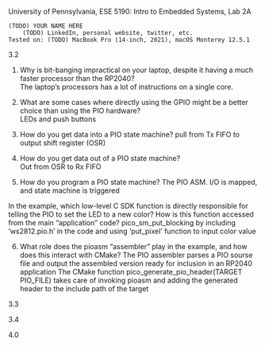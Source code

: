 University of Pennsylvania, ESE 5190: Intro to Embedded Systems, Lab 2A

    (TODO) YOUR NAME HERE
        (TODO) LinkedIn, personal website, twitter, etc.
    Tested on: (TODO) MacBook Pro (14-inch, 2021), macOS Monterey 12.5.1

3.2
1.	Why is bit-banging impractical on your laptop, despite it having a 
much faster processor than the RP2040?  
The laptop’s processors has a lot of instructions on a single core.

2.	What are some cases where directly using the GPIO might be a 
better choice than using the PIO hardware?  
LEDs and push buttons

3.	How do you get data into a PIO state machine? 
pull from Tx FIFO to output shift register (OSR)

4.	How do you get data out of a PIO state machine?  
Out from OSR to Rx FIFO


5.	How do you program a PIO state machine? 
The PIO ASM. I/O is mapped, and state machine is triggered

In the example, which low-level C SDK function is directly 
responsible for telling the PIO to set the LED to a new color? How 
is this function accessed from the main “application” code? 
pico_sm_put_blocking by including ‘ws2812.pio.h’ in the code and using ‘put_pixel’ function to input color value

6.	What role does the pioasm “assembler” play in the example, and 
how does this interact with CMake?
The PIO assembler parses a PIO sourse file and output the assembled version ready for inclusion in an RP2040 application
The CMake function pico_generate_pio_header(TARGET PIO_FILE) takes care of invoking pioasm and adding the generated header to the include path of the target 

3.3


3.4



4.0
